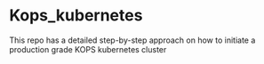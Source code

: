# Kops_kubernetes
This repo has a detailed step-by-step approach on how to initiate a production grade KOPS kubernetes cluster
